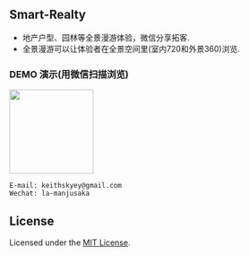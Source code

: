## Smart-Realty

* 地产户型、园林等全景漫游体验，微信分享拓客.
* 全景漫游可以让体验者在全景空间里(室内720和外景360)浏览.

### DEMO 演示(用微信扫描浏览)
<p>
<img src="http://webcase.51hitech.com/source/assets/images/smart-realty.png" width="150">
</p>

```Text
E-mail: keithskyey@gmail.com
Wechat: la-manjusaka
```

## License

Licensed under the [MIT License](http://opensource.org/licenses/MIT).
